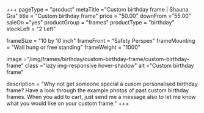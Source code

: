 +++
pageType = "product"
metaTitle ="Custom birthday frame | Shauna Gra"
title = "Custom birthday frame"
price = "50.00"
downFrom ="55.00"
saleOn ="yes"
productGroup = "frames"
productType = "birthday"
stockLeft = "2 Left" 
 
frameSize = "10 by 10 inch" 
frameFront = "Safety Perspex" 
frameMounting = "Wall hung or free standing" 
frameWeight = "1000" 
 

 
image ="/img/frames/birthday/custom-birthday-frame/custom-birthday-frame"
class ="lazy img-responsive hover-shadow"
alt ="Custom birthday frame"
 
description = "Why not get someone special a cusom personalised birthday frame? Have a look through the example photos of past custom birthday frames. When you add to cart, just send me a message also to let me know what you would like on your custom frame."
+++

